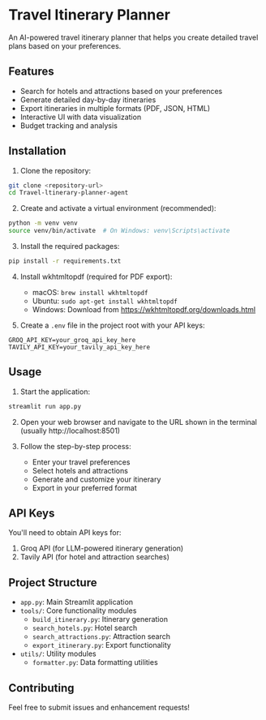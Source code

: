 # Travel Itinerary Planner

An AI-powered travel itinerary planner that helps you create detailed travel plans based on your preferences.

## Features

- Search for hotels and attractions based on your preferences
- Generate detailed day-by-day itineraries
- Export itineraries in multiple formats (PDF, JSON, HTML)
- Interactive UI with data visualization
- Budget tracking and analysis

## Installation

1. Clone the repository:
```bash
git clone <repository-url>
cd Travel-ltinerary-planner-agent
```

2. Create and activate a virtual environment (recommended):
```bash
python -m venv venv
source venv/bin/activate  # On Windows: venv\Scripts\activate
```

3. Install the required packages:
```bash
pip install -r requirements.txt
```

4. Install wkhtmltopdf (required for PDF export):
   - macOS: `brew install wkhtmltopdf`
   - Ubuntu: `sudo apt-get install wkhtmltopdf`
   - Windows: Download from https://wkhtmltopdf.org/downloads.html

5. Create a `.env` file in the project root with your API keys:
```
GROQ_API_KEY=your_groq_api_key_here
TAVILY_API_KEY=your_tavily_api_key_here
```

## Usage

1. Start the application:
```bash
streamlit run app.py
```

2. Open your web browser and navigate to the URL shown in the terminal (usually http://localhost:8501)

3. Follow the step-by-step process:
   - Enter your travel preferences
   - Select hotels and attractions
   - Generate and customize your itinerary
   - Export in your preferred format

## API Keys

You'll need to obtain API keys for:
1. Groq API (for LLM-powered itinerary generation)
2. Tavily API (for hotel and attraction searches)

## Project Structure

- `app.py`: Main Streamlit application
- `tools/`: Core functionality modules
  - `build_itinerary.py`: Itinerary generation
  - `search_hotels.py`: Hotel search
  - `search_attractions.py`: Attraction search
  - `export_itinerary.py`: Export functionality
- `utils/`: Utility modules
  - `formatter.py`: Data formatting utilities

## Contributing

Feel free to submit issues and enhancement requests! 
